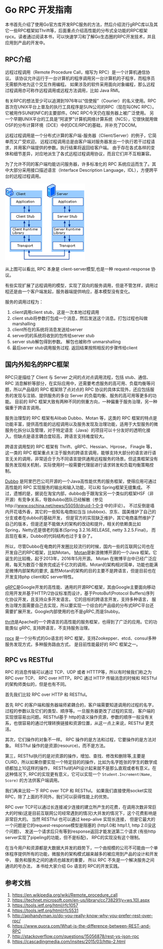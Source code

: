 # Go RPC 开发指南

本书首先介绍了使用Go官方库开发RPC服务的方法，然后介绍流行gRPC库以及其它一些RPC框架如Thrift等，后面重点介绍高性能的分布式全功能的RPC框架 rpcx。读者通过阅读本书，可以快速学习和了解Go生态圈的RPC开发技术，并且应用到产品的开发中。


## RPC介绍
远程过程调用（Remote Procedure Call，缩写为 RPC）是一个计算机通信协议。
该协议允许运行于一台计算机的程序调用另一台计算机的子程序，而程序员无需额外地为这个交互作用编程。
如果涉及的软件采用面向对象编程，那么远程过程调用亦可称作远程调用或远程方法调用，比如 Java RMI。

有关RPC的想法至少可以追溯到1976年以“信使报”（Courier）的名义使用。RPC首次在UNIX平台上普及的执行工具程序是SUN公司的RPC（现在叫ONC RPC）。它被用作SUN的NFC的主要部件。ONC RPC今天仍在服务器上被广泛使用。 
另一个早期UNIX平台的工具是“阿波罗”计算机网络计算系统（NCS），它很快就用做OSF的分布计算环境（DCE）中的DCE/RPC的基础，并补充了DCOM。

远程过程调用是一个分布式计算的客户端-服务器（Client/Server）的例子，它简单而又广受欢迎。
远程过程调用总是由客户端对服务器发出一个执行若干过程请求，并用客户端提供的参数。执行结果将返回给客户端。
由于存在各式各样的变体和细节差异，对应地派生了各式远程过程调用协议，而且它们并不互相兼容。

为了允许不同的客户端均能访问服务器，许多标准化的 RPC 系统应运而生了。其中大部分采用接口描述语言（Interface Description Language，IDL），方便跨平台的远程过程调用。

![来自microsoft](ch0-RPC.gif)

从上图可以看出, RPC 本身是 client-server模型,也是一种 request-response 协议。

有些实现扩展了远程调用的模型，实现了双向的服务调用，但是不管怎样，调用过程还是由一个客户端发起，服务器端提供响应，基本模型没有变化。

服务的调用过程为：

1. client调用client stub，这是一次本地过程调用
2. client stub将参数打包成一个消息，然后发送这个消息。打包过程也叫做 marshalling
3. client所在的系统将消息发送给server
4. server的的系统将收到的包传给server stub
5. server stub解包得到参数。 解包也被称作 unmarshalling
6. 最后server stub调用服务过程. 返回结果按照相反的步骤传给client


## 国内外知名的RPC框架

RPC只是描绘了 Client 与 Server 之间的点对点调用流程，包括 stub、通信、RPC 消息解析等部分，在实际应用中，还需要考虑服务的高可用、负载均衡等问题，所以产品级的 RPC 框架除了点对点的 RPC 协议的具体实现外，还应包括服务的发现与注销、提供服务的多台 Server 的负载均衡、服务的高可用等更多的功能。
目前的 RPC 框架大致有两种不同的侧重方向，一种偏重于服务治理，另一种偏重于跨语言调用。

服务治理型的 RPC 框架有Alibab Dubbo、Motan 等，这类的 RPC 框架的特点是功能丰富，提供高性能的远程调用以及服务发现及治理功能，适用于大型服务的微服务化拆分以及管理，对于特定语言（Java）的项目可以十分友好的透明化接入。但缺点是语言耦合度较高，跨语言支持难度较大。

跨语言调用型的 RPC 框架有 Thrift、gRPC、Hessian、Hprose， Finagle 等，这一类的 RPC 框架重点关注于服务的跨语言调用，能够支持大部分的语言进行语言无关的调用，非常适合于为不同语言提供通用远程服务的场景。但这类框架没有服务发现相关机制，实际使用时一般需要代理层进行请求转发和负载均衡策略控制。


[Dubbo](http://dubbo.io/) 是阿里巴巴公司开源的一个Java高性能优秀的服务框架，使得应用可通过高性能的 RPC 实现服务的输出和输入功能，可以和 Spring框架无缝集成。
不过，遗憾的是，据说在淘宝内部，dubbo由于跟淘宝另一个类似的框架HSF（非开源）有竞争关系，导致dubbo团队已经解散（参见http://www.oschina.net/news/55059/druid-1-0-9 中的评论）。
不过反倒是墙内开花墙外香，其它的一些知名电商如当当 (dubbox)、京东、国美维护了自己的分支或者在dubbo的基础开发，
但是官方的实现缺乏维护，其它电商虽然维护了自己的版本，但是还是不能做大的架构的改动和提升，相关的依赖类比如Spring，Netty还是很老的版本(Spring 3.2.16.RELEASE, netty 3.2.5.Final)，
而且现在看来，Dubbo的代码结构也过于复杂了。

所以，尽管Dubbo在电商的开发圈比较流行的时候，国内一些的互联网公司也在开发自己的RPC框架，比如Motan。
[Motan](https://github.com/weibocom/motan)是新浪微博开源的一个Java 框架。它诞生的比较晚，起于2013年，2016年5月开源。
Motan 在微博平台中已经广泛应用，每天为数百个服务完成近千亿次的调用。Motan的架构相对简单，功能也能满足微博内部架构的要求,
虽然Motan的架构的目的主要不是跨语言，但是目前也在开发支持php client和C server特性。

[gRPC](http://www.grpc.io/)是Google开发的高性能、通用的开源RPC框架，其由Google主要面向移动应用开发并基于HTTP/2协议标准而设计，基于ProtoBuf(Protocol Buffers)序列化协议开发，且支持众多开发语言。
它的目标的跨语言开发，支持多种语言， 服务治理方面需要自己去实现，所以要实现一个综合的产品级的分布式RPC平台还需要扩展开发。Google内部使用的也不是gRPC,而是Stubby。

[thrift](https://thrift.apache.org/)是Apache的一个跨语言的高性能的服务框架，也得到了广泛的应用。它的功能类似 gRPC, 支持跨语言，不支持服务治理。

[rpcx](https://github.com/smallnest/rpcx) 是一个分布式的Go语言的 RPC 框架，支持Zookepper、etcd、consul多种服务发现方式，多种服务路由方式， 是目前性能最好的 RPC 框架之一。

## RPC vs RESTful

RPC 的消息传输可以通过 TCP、UDP 或者 HTTTP等，所以有时候我们称之为 RPC over TCP、 RPC over HTTP。RPC 通过 HTTP 传输消息的时候和 RESTful的架构师类似的，但是也有不同。

首先我们比较 RPC over HTTP 和 RESTful。

首先 RPC 的客户端和服务器端师紧耦合的，客户端需要知道调用的过程的名字，过程的参数以及它们的类型、顺序等。一旦服务器更改了过程的实现，
客户端的实现很容易出问题。RESTful基于 http的语义操作资源，参数的顺序一般没有关系，也很容易的通过代理转换链接和资源位置，从这一点上来说，RESTful 更灵活。

其次，它们操作的对象不一样。 RPC 操作的是方法和过程，它要操作的是方法对象。 RESTful 操作的是资源(resource)，而不是方法。

第三，RESTful执行的是对资源的操作，增加、查找、修改和删除等,主要是CURD，所以如果你要实现一个特定目的的操作，比如为名字姓张的学生的数学成绩都加上10这样的操作，
RESTful的API设计起来就不是那么直观或者有意义。在这种情况下, RPC的实现更有意义，它可以实现一个 `Student.Increment(Name, Score)` 的方法供客户端调用。

我们再来比较一下 RPC over TCP 和 RESTful。
如果我们直接使用socket实现 RPC，除了上面的不同外，我们可以获得性能上的优势。

RPC over TCP可以通过长连接减少连接的建立所产生的花费，在调用次数非常巨大的时候(这是目前互联网公司经常遇到的情况)大并发的情况下，这个花费影响是非常巨大的。
当然 RESTful 也可以通过 keep-alive 实现长连接， 但是它最大的一个问题是它的request-response模型是阻塞的 (http1.0和 http1.1, http 2.0没这个问题)，
发送一个请求后只有等到response返回才能发送第二个请求 (有些http server实现了pipeling的功能，但不是标配)， RPC的实现没有这个限制。


在当今用户和资源都是大数据大并发的趋势下，一个由规模的公司不可能由一个单体程序提供所有的功能，微服务的架构模式越来越多的被应用到产品的设计和开发中，
服务和服务之间的通讯也越发的重要， 所以 RPC 不失是一个解决服务之间通讯的号办法， 本书给大家介绍 Go 语言的 RPC的开发实践。

## 参考文档
1. https://en.wikipedia.org/wiki/Remote_procedure_call
2. https://technet.microsoft.com/en-us/library/cc738291(v=ws.10).aspx
3. https://tools.ietf.org/html/rfc1057
4. https://tools.ietf.org/html/rfc5531
5. http://apihandyman.io/do-you-really-know-why-you-prefer-rest-over-rpc/
6. https://www.quora.com/What-is-the-difference-between-REST-and-RPC
7. http://stackoverflow.com/questions/15056878/rest-vs-json-rpc
8. https://cascadingmedia.com/insites/2015/03/http-2.html